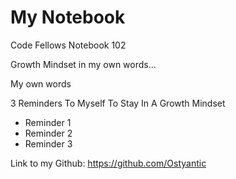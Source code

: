 # My Notebook
Code Fellows Notebook 102

Growth Mindset in my own words...

My own words

3 Reminders To Myself To Stay In A Growth Mindset
- Reminder 1
- Reminder 2
- Reminder 3

Link to my Github: https://github.com/Ostyantic
